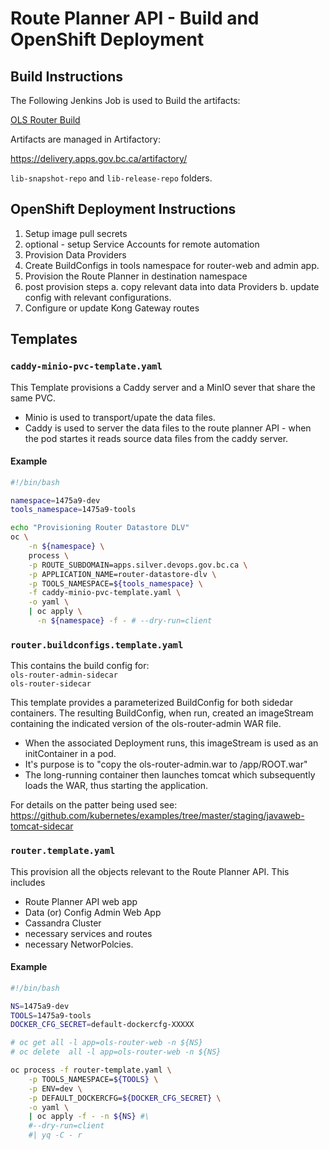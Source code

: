 # Route Planner API - Build and OpenShift Deployment

## Build Instructions

The Following Jenkins Job is used to Build the artifacts:

 [OLS Router Build](https://cis.apps.gov.bc.ca/int/view/LOC/job/ols/job/OLS%20OSS%20Jobs/job/OLS%20Router%20Build/)

Artifacts are managed in Artifactory:

https://delivery.apps.gov.bc.ca/artifactory/

`lib-snapshot-repo` and   `lib-release-repo` folders.


## OpenShift Deployment Instructions

1. Setup image pull secrets
2. optional - setup Service Accounts for remote automation
3. Provision Data Providers
4. Create BuildConfigs in tools namespace for router-web and admin app.
5. Provision the Route Planner in destination namespace
6. post provision steps
   a. copy relevant data into data Providers
   b. update config with relevant configurations.
7. Configure or update Kong Gateway routes

## Templates

### `caddy-minio-pvc-template.yaml`

This Template provisions a Caddy server and a MinIO sever that share the same PVC.
* Minio is used to transport/upate the data files.
* Caddy is used to server the data files to the route planner API - when the pod startes it reads source data files from the caddy server.

#### Example
```bash
#!/bin/bash

namespace=1475a9-dev
tools_namespace=1475a9-tools

echo "Provisioning Router Datastore DLV"
oc \
    -n ${namespace} \
    process \
    -p ROUTE_SUBDOMAIN=apps.silver.devops.gov.bc.ca \
    -p APPLICATION_NAME=router-datastore-dlv \
    -p TOOLS_NAMESPACE=${tools_namespace} \
    -f caddy-minio-pvc-template.yaml \
    -o yaml \
    | oc apply \
      -n ${namespace} -f - # --dry-run=client
```

### `router.buildconfigs.template.yaml`

This contains the build config for:  
`ols-router-admin-sidecar`  
`ols-router-sidecar`

This template provides a parameterized BuildConfig for both sidedar containers.
The resulting BuildConfig, when run, created an imageStream containing the indicated version of the ols-router-admin WAR file.

  * When the associated Deployment runs, this imageStream is used as an initContainer in a pod.
  * It's purpose is to "copy the ols-router-admin.war to /app/ROOT.war"
  * The long-running container then launches tomcat which subsequently loads the WAR, thus starting the application.

For details on the patter being used see:
  https://github.com/kubernetes/examples/tree/master/staging/javaweb-tomcat-sidecar

### `router.template.yaml`

This provision all the objects relevant to the Route Planner API.  This includes

* Route Planner API web app
* Data (or) Config Admin Web App
* Cassandra Cluster
* necessary services and routes
* necessary NetworPolcies.

#### Example

```bash
#!/bin/bash

NS=1475a9-dev
TOOLS=1475a9-tools
DOCKER_CFG_SECRET=default-dockercfg-XXXXX

# oc get all -l app=ols-router-web -n ${NS}
# oc delete  all -l app=ols-router-web -n ${NS}

oc process -f router-template.yaml \
    -p TOOLS_NAMESPACE=${TOOLS} \
    -p ENV=dev \
    -p DEFAULT_DOCKERCFG=${DOCKER_CFG_SECRET} \
    -o yaml \
    | oc apply -f - -n ${NS} #\
    #--dry-run=client
    #| yq -C - r
```
